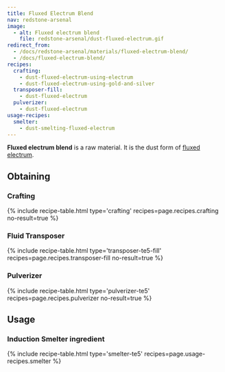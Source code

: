 ```yaml
---
title: Fluxed Electrum Blend
nav: redstone-arsenal
image:
  - alt: Fluxed electrum blend
    file: redstone-arsenal/dust-fluxed-electrum.gif
redirect_from:
  - /docs/redstone-arsenal/materials/fluxed-electrum-blend/
  - /docs/fluxed-electrum-blend/
recipes:
  crafting:
    - dust-fluxed-electrum-using-electrum
    - dust-fluxed-electrum-using-gold-and-silver
  transposer-fill:
    - dust-fluxed-electrum
  pulverizer:
    - dust-fluxed-electrum
usage-recipes:
  smelter:
    - dust-smelting-fluxed-electrum
---
```


**Fluxed electrum blend** is a raw material. It is the dust form of [fluxed
electrum](/docs/redstone-arsenal/fluxed-electrum-ingot/).


Obtaining
---------

### Crafting
{% include recipe-table.html type='crafting' recipes=page.recipes.crafting no-result=true %}

### Fluid Transposer
{% include recipe-table.html type='transposer-te5-fill' recipes=page.recipes.transposer-fill no-result=true %}

### Pulverizer
{% include recipe-table.html type='pulverizer-te5' recipes=page.recipes.pulverizer no-result=true %}


Usage
-----

### Induction Smelter ingredient
{% include recipe-table.html type='smelter-te5' recipes=page.usage-recipes.smelter %}
